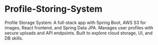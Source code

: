 # Profile-Storing-System
Profile Storage System: A full-stack app with Spring Boot, AWS S3 for images, React frontend, and Spring Data JPA. Manages user profiles with secure uploads and API endpoints. Built to explore cloud storage, UI, and DB skills.
